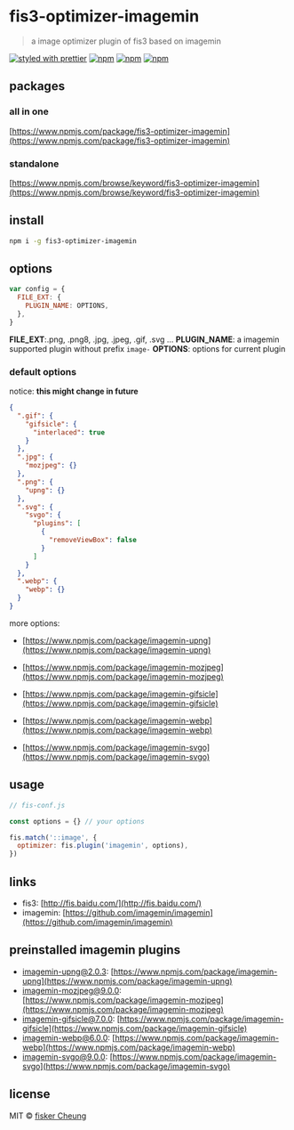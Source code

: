 # fis3-optimizer-imagemin

> a image optimizer plugin of fis3 based on imagemin

[![styled with prettier](https://img.shields.io/badge/styled_with-prettier-ff69b4.svg?style=flat-square)](https://github.com/prettier/prettier)
[![npm](https://img.shields.io/npm/v/fis3-optimizer-imagemin.svg?style=flat-square)](https://www.npmjs.com/package/fis3-optimizer-imagemin)
[![npm](https://img.shields.io/npm/dt/fis3-optimizer-imagemin.svg?style=flat-square)](https://www.npmjs.com/package/fis3-optimizer-imagemin)
[![npm](https://img.shields.io/npm/dm/fis3-optimizer-imagemin.svg?style=flat-square)](https://www.npmjs.com/package/fis3-optimizer-imagemin)

## packages

### all in one

[https://www.npmjs.com/package/fis3-optimizer-imagemin](https://www.npmjs.com/package/fis3-optimizer-imagemin)

### standalone

[https://www.npmjs.com/browse/keyword/fis3-optimizer-imagemin](https://www.npmjs.com/browse/keyword/fis3-optimizer-imagemin)

## install

```sh
npm i -g fis3-optimizer-imagemin
```

## options

```js
var config = {
  FILE_EXT: {
    PLUGIN_NAME: OPTIONS,
  },
}
```

**FILE_EXT**:.png, .png8, .jpg, .jpeg, .gif, .svg ...
**PLUGIN_NAME**: a imagemin supported plugin without prefix `image-`
**OPTIONS**: options for current plugin

### default options

notice: **this might change in future**

```json
{
  ".gif": {
    "gifsicle": {
      "interlaced": true
    }
  },
  ".jpg": {
    "mozjpeg": {}
  },
  ".png": {
    "upng": {}
  },
  ".svg": {
    "svgo": {
      "plugins": [
        {
          "removeViewBox": false
        }
      ]
    }
  },
  ".webp": {
    "webp": {}
  }
}
```

more options:

- [https://www.npmjs.com/package/imagemin-upng](https://www.npmjs.com/package/imagemin-upng)

- [https://www.npmjs.com/package/imagemin-mozjpeg](https://www.npmjs.com/package/imagemin-mozjpeg)

- [https://www.npmjs.com/package/imagemin-gifsicle](https://www.npmjs.com/package/imagemin-gifsicle)

- [https://www.npmjs.com/package/imagemin-webp](https://www.npmjs.com/package/imagemin-webp)

- [https://www.npmjs.com/package/imagemin-svgo](https://www.npmjs.com/package/imagemin-svgo)

## usage

```js
// fis-conf.js

const options = {} // your options

fis.match('::image', {
  optimizer: fis.plugin('imagemin', options),
})
```

## links

- fis3: [http://fis.baidu.com/](http://fis.baidu.com/)
- imagemin: [https://github.com/imagemin/imagemin](https://github.com/imagemin/imagemin)

## preinstalled imagemin plugins

- imagemin-upng@2.0.3: [https://www.npmjs.com/package/imagemin-upng](https://www.npmjs.com/package/imagemin-upng)
- imagemin-mozjpeg@9.0.0: [https://www.npmjs.com/package/imagemin-mozjpeg](https://www.npmjs.com/package/imagemin-mozjpeg)
- imagemin-gifsicle@7.0.0: [https://www.npmjs.com/package/imagemin-gifsicle](https://www.npmjs.com/package/imagemin-gifsicle)
- imagemin-webp@6.0.0: [https://www.npmjs.com/package/imagemin-webp](https://www.npmjs.com/package/imagemin-webp)
- imagemin-svgo@9.0.0: [https://www.npmjs.com/package/imagemin-svgo](https://www.npmjs.com/package/imagemin-svgo)

## license

MIT © [fisker Cheung](https://www.fiskercheung.com/)
